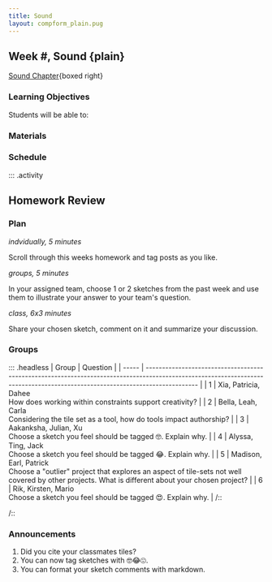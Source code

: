 ```yaml
---
title: Sound
layout: compform_plain.pug
---
```


## Week #, Sound {plain}

[Sound Chapter](./index.html){boxed right}

### Learning Objectives

Students will be able to:

### Materials

### Schedule

<!--
| Duration | Time | Purpose      | Format       | Name                                       |
| -- | ---- | -------- | ---------- | -------------------------------------------------- |
| 10  | 3:50 | Engage   | Activity   | Homework Tagging                                   |
| 30  | 4:00 | Review   | Critique   | Homework Review Questions                          |
| 10  | 4:30 | Engage   | Discussion | Homework Introduction + Guess Today's Topics |
| 10  | 4:40 | Study    | Lecture    | Intro + Slides                                     |
| 10  | 4:50 | Engage   | Activity   | 2d6 vs 1d12 Dice Chart                             |
| 20  | 5:00 | Study    | Lecture    | The Methodical Application of Chance               |
| 5   | 5:20 | Activate | Discussion | Skyline Tactic Match                               |
| 10  | 5:25 | Break    | Break      | Break                                              |
| 10  | 5:35 | Study    | Lecture    | Pseudorandom vs Random                             |
| 15  | 5:45 | Activate | Activity   | Pencil + Paper LCG                                 |
| 10  | 6:00 | Activate | Lecture    | Study Example                                      |
| 20  | 6:10 | Activate | Coding     | In-class Challenges                                |
-->

::: .activity

## Homework Review

### Plan

_indvidually, 5 minutes_

Scroll through this weeks homework and tag posts as you like.

_groups, 5 minutes_

In your assigned team, choose 1 or 2 sketches from the past week and use them to illustrate your answer to your team's question.

_class, 6x3 minutes_

Share your chosen sketch, comment on it and summarize your discussion.

### Groups

::: .headless
| Group | Question |
| ----- | ---------------------------------------------------------------------------------------------------------------------------------------------------------------------------- |
| 1 | Xia, Patricia, Dahee <br/>How does working within constraints support creativity? |
| 2 | Bella, Leah, Carla <br/>Considering the tile set as a tool, how do tools impact authorship? |
| 3 | Aakanksha, Julian, Xu <br/>Choose a sketch you feel should be tagged 🤓. Explain why. |
| 4 | Alyssa, Ting, Jack <br/>Choose a sketch you feel should be tagged 😂. Explain why. |
| 5 | Madison, Earl, Patrick <br/>Choose a "outlier" project that explores an aspect of tile-sets not well covered by other projects. What is different about your chosen project? |
| 6 | Rik, Kirsten, Mario <br>Choose a sketch you feel should be tagged 😍. Explain why. |
/::

/::

### Announcements

1. Did you cite your classmates tiles?
2. You can now tag sketches with 🤓😂😍.
3. You can format your sketch comments with markdown.

<style> 
    .headless thead {
        display: none;
    }
</style>
